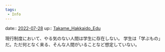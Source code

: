 ```yaml
---
tags:
 - Info
---
```


date:: [2022-07-28](Daily_Note/2022-07-28.md)
up:: [Takame_Hakkaido_Edu](../Bar/Novel/Nacaria/Takame_Hakkaido_Edu.md)

現行制度において、やる気のない人間は学生に存在しない。
学生は「学ぶもの」だ。ただ何となく来る、そんな人間がいることなど想定していない。